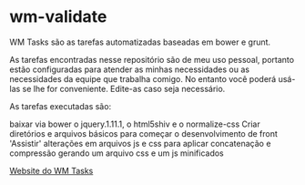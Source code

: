 wm-validate
===========

WM Tasks são as tarefas automatizadas baseadas em bower e grunt.

As tarefas encontradas nesse repositório são de meu uso pessoal, portanto estão configuradas para atender as minhas necessidades ou as necessidades da equipe que trabalha comigo. No entanto você poderá usá-las se lhe for conveniente. Edite-as caso seja necessário.

As tarefas executadas são:

baixar via bower o jquery.1.11.1, o html5shiv e o normalize-css
Criar diretórios e arquivos básicos para começar o desenvolvimento de front
'Assistir' alterações em arquivos js e css para aplicar concatenação e compressão gerando um arquivo css e um js minificados

[Website do WM Tasks](http://welisonmenezes.com.br/works/plugins/grunt/wm-tasks/)